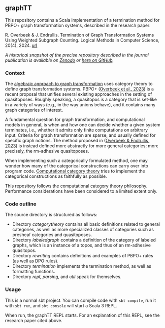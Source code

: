 ## graphTT

This repository contains a Scala implementation of a termination method for PBPO+ graph transformation systems, described in the research paper:

R. Overbeek & J. Endrullis. Termination of Graph Transformation Systems Using Weighted Subgraph Counting. Logical Methods in Computer Science, 20(4), 2024. [url](https://lmcs.episciences.org/14724)

_A historical snapshot of the precise repository described in the journal publication is available on [Zenodo](https://zenodo.org/records/13842805) or [here on GitHub](https://github.com/overbk/graphTT/releases/tag/journal-artefact)._

### Context

The [algebraic approach to graph transformation](https://en.wikipedia.org/wiki/Graph_rewriting#Algebraic_approach) uses category theory to define graph transformation systems. PBPO+ ([Overbeek et al., 2023](https://www.sciencedirect.com/science/article/pii/S2352220823000275)) is a recent proposal that unifies several existing approaches in the setting of quasitoposes. Roughly speaking, a quasitopos is a category that is set-like in a variety of ways (e.g., in the way unions behave), and it contains many graph categories of interest.

A fundamental question for graph transformation, and computational models in general, is when and how one can decide whether a given system terminates, i.e., whether it admits only finite computations on arbitrary input. Criteria for graph transformation are sparse, and usually defined for specific graph notions. The method proposed in ([Overbeek & Endrullis, 2023](https://arxiv.org/abs/2303.07812)) is instead defined more abstractly for more general categories; more precisely, the rm-adhesive quasitoposes.

When implementing such a categorically formulated method, one may wonder how many of the categorical constructions can carry over into program code. [Computational category theory](https://www.epatters.org/wiki/algebra/computational-category-theory.html) tries to implement the categorical constructions as faithfully as possible.

This repository follows the computational category theory philosophy. Performance considerations have been considered to a limited extent only.

### Code outline

The source directory is structured as follows:
  - Directory *categorytheory* contains all basic definitions related to general categories, as well as more specialized classes of categories such as presheaf categories and quasitoposes.
  - Directory *labeledgraph* contains a definition of the category of labeled graphs, which is an instance of a topos, and thus of an rm-adhesive quasitopos.
  - Directory *rewriting* contains definitions and examples of PBPO+ rules (as well as DPO rules).
  - Directory *termination* implements the termination method, as well as formatting functions.
  - Directory *repl*, *parsing*, and *util* speak for themselves.

### Usage

This is a normal sbt project. You can compile code with `sbt compile`, run it with `sbt run`, and `sbt console` will start a Scala 3 REPL.

When run, the graphTT REPL starts. For an explanation of this REPL, see the research paper cited above.
